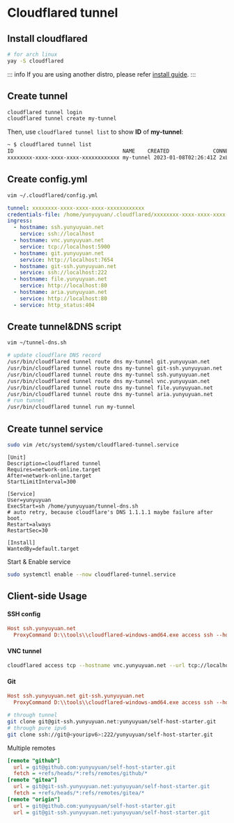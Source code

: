 # Cloudflared tunnel

## Install cloudflared
```sh
# for arch linux
yay -S cloudflared
```

::: info
If you are using another distro, please refer [install guide](https://github.com/cloudflare/cloudflared/#installing-cloudflared).
:::

## Create tunnel
```sh
cloudflared tunnel login
cloudflared tunnel create my-tunnel
```
Then, use `cloudflared tunnel list` to show **ID** of **my-tunnel**:
```sh
~ $ cloudflared tunnel list
ID                                   NAME    CREATED              CONNECTIONS
xxxxxxxx-xxxx-xxxx-xxxx-xxxxxxxxxxxx my-tunnel 2023-01-08T02:26:41Z 2xLAX, 2xSJC
```

## Create config.yml
```sh
vim ~/.cloudflared/config.yml
```
```yml
tunnel: xxxxxxxx-xxxx-xxxx-xxxx-xxxxxxxxxxxx
credentials-file: /home/yunyuyuan/.cloudflared/xxxxxxxx-xxxx-xxxx-xxxx-xxxxxxxxxxxx.json
ingress:
  - hostname: ssh.yunyuyuan.net
    service: ssh://localhost
  - hostname: vnc.yunyuyuan.net
    service: tcp://localhost:5900
  - hostname: git.yunyuyuan.net
    service: http://localhost:7654
  - hostname: git-ssh.yunyuyuan.net
    service: ssh://localhost:222
  - hostname: file.yunyuyuan.net
    service: http://localhost:80
  - hostname: aria.yunyuyuan.net
    service: http://localhost:80
  - service: http_status:404
```

## Create tunnel&DNS script
```sh
vim ~/tunnel-dns.sh
```
```sh
# update cloudflare DNS record
/usr/bin/cloudflared tunnel route dns my-tunnel git.yunyuyuan.net
/usr/bin/cloudflared tunnel route dns my-tunnel git-ssh.yunyuyuan.net
/usr/bin/cloudflared tunnel route dns my-tunnel ssh.yunyuyuan.net
/usr/bin/cloudflared tunnel route dns my-tunnel vnc.yunyuyuan.net
/usr/bin/cloudflared tunnel route dns my-tunnel file.yunyuyuan.net
/usr/bin/cloudflared tunnel route dns my-tunnel aria.yunyuyuan.net
# run tunnel
/usr/bin/cloudflared tunnel run my-tunnel
```

## Create tunnel service
```sh
sudo vim /etc/systemd/system/cloudflared-tunnel.service
```
```service
[Unit]
Description=cloudflared tunnel
Requires=network-online.target 
After=network-online.target
StartLimitInterval=300

[Service]
User=yunyuyuan
ExecStart=sh /home/yunyuyuan/tunnel-dns.sh
# auto retry, because cloudflare's DNS 1.1.1.1 maybe failure after boot.
Restart=always
RestartSec=30

[Install]
WantedBy=default.target
```
Start & Enable service
```sh
sudo systemctl enable --now cloudflared-tunnel.service
```

## Client-side Usage

#### SSH config
```ini
Host ssh.yunyuyuan.net
  ProxyCommand D:\\tools\\cloudflared-windows-amd64.exe access ssh --hostname %h
```

#### VNC tunnel
```sh
cloudflared access tcp --hostname vnc.yunyuyuan.net --url tcp://localhost:5901
```

#### Git
```ini
Host ssh.yunyuyuan.net git-ssh.yunyuyuan.net
  ProxyCommand D:\\tools\\cloudflared-windows-amd64.exe access ssh --hostname %h
```

```sh
# through tunnel
git clone git@git-ssh.yunyuyuan.net:yunyuyuan/self-host-starter.git
# through pure ipv6
git clone ssh://git@<youripv6>:222/yunyuyuan/self-host-starter.git
```

Multiple remotes
```ini
[remote "github"]
  url = git@github.com:yunyuyuan/self-host-starter.git
  fetch = +refs/heads/*:refs/remotes/github/*
[remote "gitea"]
  url = git@git-ssh.yunyuyuan.net:yunyuyuan/self-host-starter.git
  fetch = +refs/heads/*:refs/remotes/gitea/*
[remote "origin"]
  url = git@github.com:yunyuyuan/self-host-starter.git
  url = git@git-ssh.yunyuyuan.net:yunyuyuan/self-host-starter.git
```